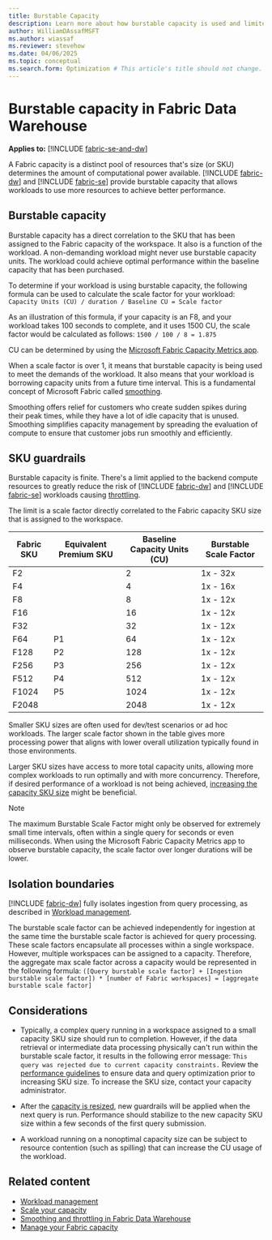 ```yaml
---
title: Burstable Capacity
description: Learn more about how burstable capacity is used and limited with SKU guardrails in Fabric data warehousing.
author: WilliamDAssafMSFT
ms.author: wiassaf
ms.reviewer: stevehow
ms.date: 04/06/2025
ms.topic: conceptual
ms.search.form: Optimization # This article's title should not change. If so, contact engineering.
---
```


# Burstable capacity in Fabric Data Warehouse

**Applies to:** [!INCLUDE [fabric-se-and-dw](includes/applies-to-version/fabric-se-and-dw.md)]

A Fabric capacity is a distinct pool of resources that's size (or SKU) determines the amount of computational power available. [!INCLUDE [fabric-dw](includes/fabric-dw.md)] and [!INCLUDE [fabric-se](includes/fabric-se.md)] provide burstable capacity that allows workloads to use more resources to achieve better performance.

## Burstable capacity

Burstable capacity has a direct correlation to the SKU that has been assigned to the Fabric capacity of the workspace. It also is a function of the workload. A non-demanding workload might never use burstable capacity units. The workload could achieve optimal performance within the baseline capacity that has been purchased.

To determine if your workload is using burstable capacity, the following formula can be used to calculate the scale factor for your workload: `Capacity Units (CU) / duration / Baseline CU = Scale factor`

As an illustration of this formula, if your capacity is an F8, and your workload takes 100 seconds to complete, and it uses 1500 CU, the scale factor would be calculated as follows: `1500 / 100 / 8 = 1.875`

CU can be determined by using the [Microsoft Fabric Capacity Metrics app](usage-reporting.md). 

When a scale factor is over 1, it means that burstable capacity is being used to meet the demands of the workload. It also means that your workload is borrowing capacity units from a future time interval. This is a fundamental concept of Microsoft Fabric called [smoothing](compute-capacity-smoothing-throttling.md#smoothing).

Smoothing offers relief for customers who create sudden spikes during their peak times, while they have a lot of idle capacity that is unused. Smoothing simplifies capacity management by spreading the evaluation of compute to ensure that customer jobs run smoothly and efficiently.

## SKU guardrails

Burstable capacity is finite. There's a limit applied to the backend compute resources to greatly reduce the risk of [!INCLUDE [fabric-dw](includes/fabric-dw.md)] and [!INCLUDE [fabric-se](includes/fabric-se.md)] workloads causing [throttling](compute-capacity-smoothing-throttling.md).

The limit is a scale factor directly correlated to the Fabric capacity SKU size that is assigned to the workspace.

| Fabric SKU | Equivalent Premium SKU | Baseline Capacity Units (CU) | Burstable Scale Factor |
|------------|------------------------|------------------------------|------------------------|
| F2         |                        | 2                            | 1x - 32x               |
| F4         |                        | 4                            | 1x - 16x               |
| F8         |                        | 8                            | 1x - 12x               |
| F16        |                        | 16                           | 1x - 12x               |
| F32        |                        | 32                           | 1x - 12x               |
| F64        | P1                     | 64                           | 1x - 12x               |
| F128       | P2                     | 128                          | 1x - 12x               |
| F256       | P3                     | 256                          | 1x - 12x               |
| F512       | P4                     | 512                          | 1x - 12x               |
| F1024      | P5                     | 1024                         | 1x - 12x               |
| F2048      |                        | 2048                         | 1x - 12x               |

Smaller SKU sizes are often used for dev/test scenarios or ad hoc workloads. The larger scale factor shown in the table gives more processing power that aligns with lower overall utilization typically found in those environments.

Larger SKU sizes have access to more total capacity units, allowing more complex workloads to run optimally and with more concurrency. Therefore, if desired performance of a workload is not being achieved, [increasing the capacity SKU size](../enterprise/scale-capacity.md) might be beneficial.

> [!NOTE]
> The maximum Burstable Scale Factor might only be observed for extremely small time intervals, often within a single query for seconds or even milliseconds. When using the Microsoft Fabric Capacity Metrics app to observe burstable capacity, the scale factor over longer durations will be lower.

## Isolation boundaries

[!INCLUDE [fabric-dw](includes/fabric-dw.md)] fully isolates ingestion from query processing, as described in [Workload management](workload-management.md#ingestion-isolation). 

The burstable scale factor can be achieved independently for ingestion at the same time the burstable scale factor is achieved for query processing. These scale factors encapsulate all processes within a single workspace. However, multiple workspaces can be assigned to a capacity. Therefore, the aggregate max scale factor across a capacity would be represented in the following formula: `([Query burstable scale factor] + [Ingestion burstable scale factor]) * [number of Fabric workspaces] = [aggregate burstable scale factor]`

## Considerations

- Typically, a complex query running in a workspace assigned to a small capacity SKU size should run to completion. However, if the data retrieval or intermediate data processing physically can't run within the burstable scale factor, it results in the following error message: `This query was rejected due to current capacity constraints.` Review the [performance guidelines](guidelines-warehouse-performance.md) to ensure data and query optimization prior to increasing SKU size. To increase the SKU size, contact your capacity administrator.

- After the [capacity is resized](../enterprise/scale-capacity.md), new guardrails will be applied when the next query is run. Performance should stabilize to the new capacity SKU size within a few seconds of the first query submission.

- A workload running on a nonoptimal capacity size can be subject to resource contention (such as spilling) that can increase the CU usage of the workload.

## Related content

- [Workload management](workload-management.md)
- [Scale your capacity](../enterprise/scale-capacity.md)
- [Smoothing and throttling in Fabric Data Warehouse](compute-capacity-smoothing-throttling.md)
- [Manage your Fabric capacity](../admin/capacity-settings.md)
